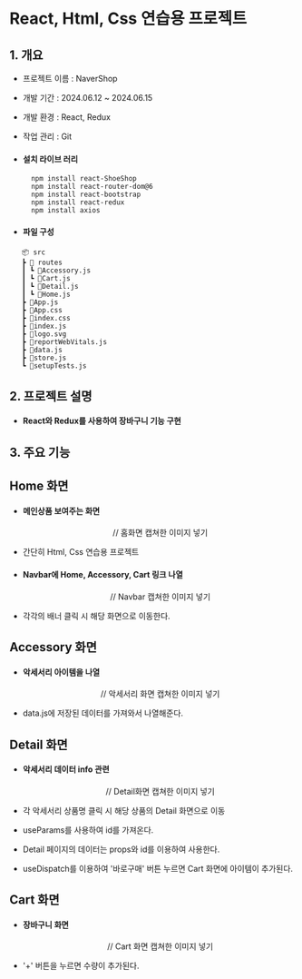 # React, Html, Css 연습용 프로젝트

## 1. 개요

- 프로젝트 이름 : NaverShop
- 개발 기간 : 2024.06.12 ~ 2024.06.15
- 개발 환경 : React, Redux
- 작업 관리 : Git
- #### 설치 라이브 러리

        npm install react-ShoeShop
        npm install react-router-dom@6
        npm install react-bootstrap
        npm install react-redux
        npm install axios

- #### 파일 구성

```
   📦 src
   ┣ 📂 routes
   ┃ ┗ 📜Accessory.js
   ┃ ┗ 📜Cart.js
   ┃ ┗ 📜Detail.js
   ┃ ┗ 📜Home.js
   ┣ 📜App.js
   ┣ 📜App.css
   ┣ 📜index.css
   ┣ 📜index.js
   ┣ 📜logo.svg
   ┣ 📜reportWebVitals.js
   ┣ 📜data.js
   ┣ 📜store.js
   ┗ 📜setupTests.js
```

## 2. 프로젝트 설명

- #### React와 Redux를 사용하여 장바구니 기능 구현

## 3. 주요 기능

## Home 화면

- #### 메인상품 보여주는 화면

  <div align="center">
    <img src=""> // 홈화면 캡쳐한 이미지 넣기
  </div>

- 간단히 Html, Css 연습용 프로젝트

- #### Navbar에 Home, Accessory, Cart 링크 나열

  <div align="center">
    <img src=""> // Navbar 캡쳐한 이미지 넣기
  </div>

- 각각의 배너 클릭 시 해당 화면으로 이동한다.

## Accessory 화면

- #### 악세서리 아이템을 나열

  <div align="center">
    <img src=""> // 악세서리 화면 캡쳐한 이미지 넣기
  </div>

- data.js에 저장된 데이터를 가져와서 나열해준다.

## Detail 화면

- #### 악세서리 데이터 info 관련

  <div align="center">
      <img src = ""> // Detail화면 캡쳐한 이미지 넣기
  </div>

- 각 악세서리 상품명 클릭 시 해당 상품의 Detail 화면으로 이동
- useParams를 사용하여 id를 가져온다.
- Detail 페이지의 데이터는 props와 id를 이용하여 사용한다.
- useDispatch를 이용하여 '바로구매' 버튼 누르면 Cart 화면에 아이템이 추가된다.

## Cart 화면

- #### 장바구니 화면

  <div align="center">
      <img src = ""> // Cart 화면 캡쳐한 이미지 넣기
  </div>

- '+' 버튼을 누르면 수량이 추가된다.
